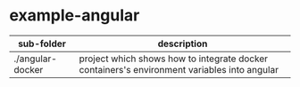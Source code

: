 # example-angular

| sub-folder | description |
|------------|-------------|
| ./angular-docker | project which shows how to integrate docker containers's environment variables into angular |
